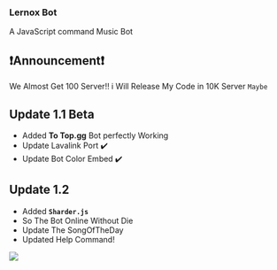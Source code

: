 ### Lernox Bot
A JavaScript command Music Bot 

## ❗Announcement❗

We Almost Get 100 Server!!
i Will Release My Code in 10K Server `Maybe`

## Update 1.1 Beta
- Added **To Top.gg** Bot perfectly Working
- Update Lavalink Port ✔️
- Update Bot Color Embed ✔️

## Update 1.2
- Added **`Sharder.js`**
- So The Bot Online Without Die
- Update The SongOfTheDay
- Updated Help Command!

<a href="https://top.gg/bot/708931649265598534">
  <img src="https://top.gg/api/widget/708931649265598534.svg">
</a>
